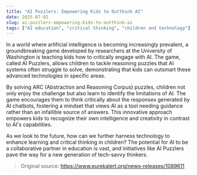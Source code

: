 ```yaml
---
title: "AI Puzzlers: Empowering Kids to Outthink AI"
date: 2025-07-02
slug: ai-puzzlers-empowering-kids-to-outthink-ai
tags: ["AI education", "critical thinking", "children and technology"]
---
```


In a world where artificial intelligence is becoming increasingly prevalent, a groundbreaking game developed by researchers at the University of Washington is teaching kids how to critically engage with AI. The game, called AI Puzzlers, allows children to tackle reasoning puzzles that AI systems often struggle to solve, demonstrating that kids can outsmart these advanced technologies in specific areas.

By solving ARC (Abstraction and Reasoning Corpus) puzzles, children not only enjoy the challenge but also learn to identify the limitations of AI. The game encourages them to think critically about the responses generated by AI chatbots, fostering a mindset that views AI as a tool needing guidance rather than an infallible source of answers. This innovative approach empowers kids to recognize their own intelligence and creativity in contrast to AI's capabilities.

As we look to the future, how can we further harness technology to enhance learning and critical thinking in children? The potential for AI to be a collaborative partner in education is vast, and initiatives like AI Puzzlers pave the way for a new generation of tech-savvy thinkers.
> Original source: https://www.eurekalert.org/news-releases/1089611